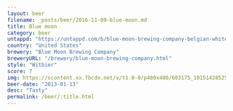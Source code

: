 ```yaml
---
layout: beer
filename: _posts/beer/2016-11-09-blue-moon.md
title: Blue moon
category: beer
untappd: "https://untappd.com/b/blue-moon-brewing-company-belgian-white/3839"
country: "United States"
brewery: "Blue Moon Brewing Company"
breweryURL: "/brewery/blue-moon-brewing-company.html"
style: "Witbier"
score: 7
img: https://scontent.xx.fbcdn.net/v/t1.0-0/p480x480/603175_10151428525338745_1084934789_n.jpg?oh=da9aad49111f73e220631691a8fa379a&oe=5AA939E5
beer-date: "2013-01-13"
desc: "Tasty"
permalink: /beer/:title.html
---
```

